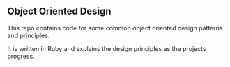 ## Object Oriented Design

This repo contains code for some common object oriented design patterns and principles.

It is written in Ruby and explains the design principles as the projects progress.
